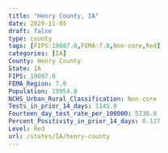 ```yaml
---
title: "Henry County, IA"
date: 2020-11-05
draft: false
type: county
tags: [FIPS:19087.0,FEMA:7.0,Non-core,Red]
categories: [IA]
County: Henry County
State: IA
FIPS: 19087.0
FEMA_Region: 7.0
Population: 19954.0
NCHS_Urban_Rural_Classification: Non-core
Tests_in_prior_14_days: 1145.0
Fourteen_day_test_rate_per_100000: 5738.0
Percent_Positivity_in_prior_14_days: 0.127
Level: Red
url: /states/IA/henry-county
---
```



